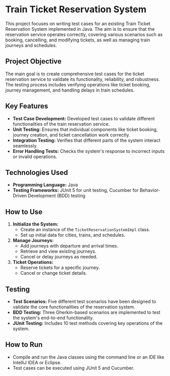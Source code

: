 # Train Ticket Reservation System

This project focuses on writing test cases for an existing Train Ticket Reservation System implemented in Java. The aim is to ensure that the reservation service operates correctly, covering various scenarios such as booking, cancelling, and modifying tickets, as well as managing train journeys and schedules.

## Project Objective
The main goal is to create comprehensive test cases for the ticket reservation service to validate its functionality, reliability, and robustness. The testing process includes verifying operations like ticket booking, journey management, and handling delays in train schedules.

## Key Features
- **Test Case Development:** Developed test cases to validate different functionalities of the train reservation service.
- **Unit Testing:** Ensures that individual components like ticket booking, journey creation, and ticket cancellation work correctly.
- **Integration Testing:** Verifies that different parts of the system interact seamlessly.
- **Error Handling Tests:** Checks the system's response to incorrect inputs or invalid operations.

## Technologies Used
- **Programming Language:** Java
- **Testing Frameworks:** JUnit 5 for unit testing, Cucumber for Behavior-Driven Development (BDD) testing

## How to Use
1. **Initialize the System:**
   - Create an instance of the `TicketReservationSystemImpl` class.
   - Set up initial data for cities, trains, and schedules.
2. **Manage Journeys:**
   - Add journeys with departure and arrival times.
   - Retrieve and view existing journeys.
   - Cancel or delay journeys as needed.
3. **Ticket Operations:**
   - Reserve tickets for a specific journey.
   - Cancel or change ticket details.

## Testing
- **Test Scenarios:** Five different test scenarios have been designed to validate the core functionalities of the reservation system.
- **BDD Testing:** Three Gherkin-based scenarios are implemented to test the system's end-to-end functionality.
- **JUnit Testing:** Includes 10 test methods covering key operations of the system.

## How to Run
- Compile and run the Java classes using the command line or an IDE like IntelliJ IDEA or Eclipse.
- Test cases can be executed using JUnit 5 and Cucumber.

